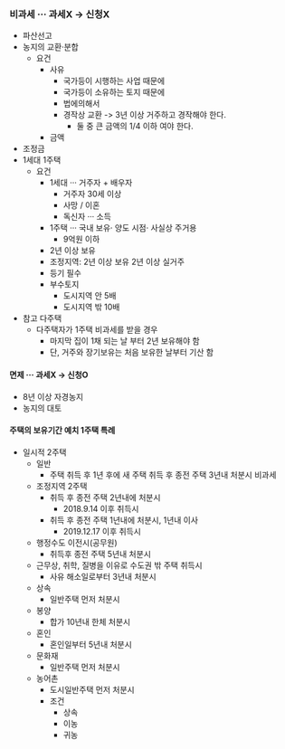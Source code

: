 ### 비과세 ··· 과세X -> 신청X
- 파산선고
- 농지의 교환·분합
    - 요건
        - 사유
            - 국가등이 시행하는 사업 때문에
            - 국가등이 소유하는 토지 때문에
            - 법에의해서
            - 경작상 교환 -> 3년 이상 거주하고 경작해야 한다.
                - 둘 중 큰 금액의 1/4 이하 여야 한다.
        - 금액
- 조정금
- 1세대 1주택
    - 요건
        - 1세대 ··· 거주자 + 배우자
            - 거주자 30세 이상
            - 사망 / 이혼
            - 독신자 ··· 소득
        - 1주택 ··· 국내 보유· 양도 시점· 사실상 주거용
            - 9억원 이하
        - 2년 이상 보유
        - 조정지역: 2년 이상 보유 2년 이상 실거주
        - 등기 필수
        - 부수토지
            - 도시지역 안 5배
            - 도시지역 밖 10배
- 참고 다주택
    - 다주택자가 1주택 비과세를 받을 경우
        - 마지막 집이 1채 되는 날 부터 2년 보유해야 함
        - 단, 거주와 장기보유는 처음 보유한 날부터 기산 함
#### 면제 ··· 과세X -> 신청O
- 8년 이상 자경농지
- 농지의 대토
#### 주택의 보유기간 예치 1주택 특례
- 일시적 2주택
    - 일반 
        - 주택 취득 후 1년 후에 새 주택 취득 후 종전 주택 3년내 처분시 비과세
    - 조정지역 2주택
        - 취득 후 종전 주택 2년내에 처분시
            - 2018.9.14 이후 취득시
        - 취득 후 종전 주택 1년내에 처분시, 1년내 이사
            - 2019.12.17 이후 취득시
    - 행정수도 이전시(공무원)
        - 취득후 종전 주택 5년내 처분시
    - 근무상, 취학, 질병을 이유로 수도권 밖 주택 취득시
        - 사유 해소일로부터 3년내 처분시
    - 상속
        - 일반주택 먼저 처분시
    - 봉양
        - 합가 10년내 한체 처분시
    - 혼인
        - 혼인일부터 5년내 처분시
    - 문화재
        - 일반주택 먼저 처분시
    - 농어촌
        - 도시일반주택 먼저 처분시
        - 조건
            - 상속
            - 이농
            - 귀농